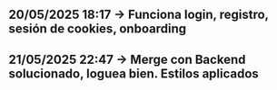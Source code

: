 ## 20/05/2025 18:17 -> Funciona login, registro, sesión de cookies, onboarding
## 21/05/2025 22:47 -> Merge con Backend solucionado, loguea bien. Estilos aplicados